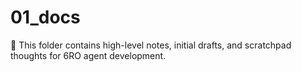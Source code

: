 # 01_docs

📄 This folder contains high-level notes, initial drafts, and scratchpad thoughts for 6RO agent development.
